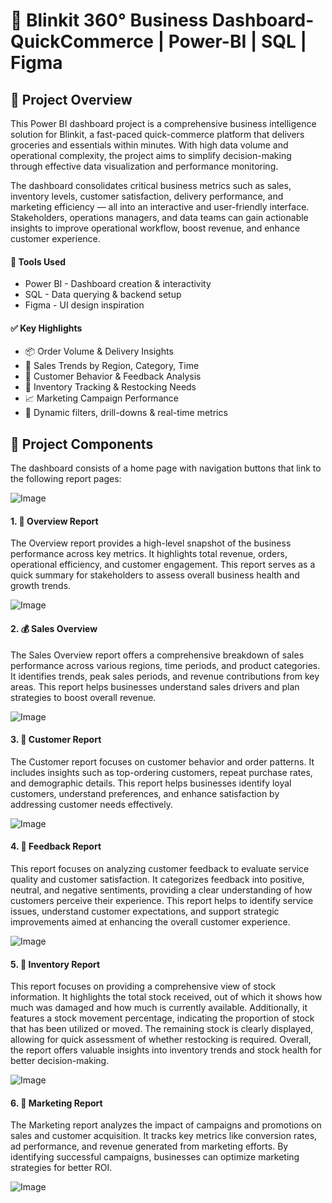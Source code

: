 # 🛒 Blinkit 360° Business Dashboard-QuickCommerce | Power-BI | SQL | Figma

## 📌 Project Overview
This Power BI dashboard project is a comprehensive business intelligence solution for Blinkit, a fast-paced quick-commerce platform that delivers groceries and essentials within minutes. With high data volume and operational complexity, the project aims to simplify decision-making through effective data visualization and performance monitoring.

The dashboard consolidates critical business metrics such as sales, inventory levels, customer satisfaction, delivery performance, and marketing efficiency — all into an interactive and user-friendly interface. Stakeholders, operations managers, and data teams can gain actionable insights to improve operational workflow, boost revenue, and enhance customer experience.

#### 🧰 Tools Used
+ Power BI - Dashboard creation & interactivity
+ SQL -	Data querying & backend setup
+ Figma	- UI design inspiration

#### ✅ Key Highlights
+ 📦 Order Volume & Delivery Insights
+ 🛒 Sales Trends by Region, Category, Time
+ 👤 Customer Behavior & Feedback Analysis
+ 🧾 Inventory Tracking & Restocking Needs
+ 📈 Marketing Campaign Performance
+ 🧠 Dynamic filters, drill-downs & real-time metrics
  
## 🧩 Project Components
The dashboard consists of a home page with navigation buttons that link to the following report pages:

![Image](https://github.com/user-attachments/assets/6da632f8-ea5c-49dd-a78e-5ad87ff5a0ee)

#### 1. 📍 Overview Report
The Overview report provides a high-level snapshot of the business performance across key metrics. It highlights total revenue, orders, operational efficiency, and customer engagement. This report serves as a quick summary for stakeholders to assess overall business health and growth trends.

![Image](https://github.com/user-attachments/assets/9bc49482-d65d-4926-b5e7-ec9d8d976b64)

#### 2. 💰 Sales Overview
The Sales Overview report offers a comprehensive breakdown of sales performance across various regions, time periods, and product categories. It identifies trends, peak sales periods, and revenue contributions from key areas. This report helps businesses understand sales drivers and plan strategies to boost overall revenue.

![Image](https://github.com/user-attachments/assets/4f87cc2e-1747-4fd7-9a48-14929ef90702)

#### 3. 👤 Customer Report
The Customer report focuses on customer behavior and order patterns. It includes insights such as top-ordering customers, repeat purchase rates, and demographic details. This report helps businesses identify loyal customers, understand preferences, and enhance satisfaction by addressing customer needs effectively.

![Image](https://github.com/user-attachments/assets/ad32ffae-eb58-4271-9d4a-aefc02bc75d3)

#### 4. 💬 Feedback Report
This report focuses on analyzing customer feedback to evaluate service quality and customer satisfaction. It categorizes feedback into positive, neutral, and negative sentiments, providing a clear understanding of how customers perceive their experience. This report helps to identify service issues, understand customer expectations, and support strategic improvements aimed at enhancing the overall customer experience.

![Image](https://github.com/user-attachments/assets/2f6791c9-1ca9-4182-9145-3cc44fbea7f5)

#### 5. 🧾 Inventory Report
This report focuses on providing a comprehensive view of stock information. It highlights the total stock received, out of which it shows how much was damaged and how much is currently available. Additionally, it features a stock movement percentage, indicating the proportion of stock that has been utilized or moved. The remaining stock is clearly displayed, allowing for quick assessment of whether restocking is required. Overall, the report offers valuable insights into inventory trends and stock health for better decision-making.

![Image](https://github.com/user-attachments/assets/4ddd1840-ebec-4b76-9847-ab023e3cfd5f)

#### 6. 📣 Marketing Report
The Marketing report analyzes the impact of campaigns and promotions on sales and customer acquisition. It tracks key metrics like conversion rates, ad performance, and revenue generated from marketing efforts. By identifying successful campaigns, businesses can optimize marketing strategies for better ROI.

![Image](https://github.com/user-attachments/assets/94f218c1-acbc-45cd-8523-80a86e793964)
